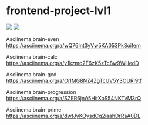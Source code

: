 # frontend-project-lvl1

<a href="https://codeclimate.com/github/codeclimate/codeclimate/maintainability"><img src="https://api.codeclimate.com/v1/badges/a99a88d28ad37a79dbf6/maintainability" /></a>
<a href="https://codeclimate.com/github/codeclimate/codeclimate/test_coverage"><img src="https://api.codeclimate.com/v1/badges/a99a88d28ad37a79dbf6/test_coverage" /></a>

Asciinema brain-even
https://asciinema.org/a/wQ76Int3yVw5KA053PkSoifem

Asciinema brain-calc
https://asciinema.org/a/y1kzmo2F6zK5zTc8w9WjlledD 

Asciinema brain-gcd
https://asciinema.org/a/Oi1MG8NZ4ZgTcUV5Y3OURl9tf

Asciinema brain-progression
https://asciinema.org/a/SZER6jnA5HitXoS54NKTvM3rQ

Asciinema brain-prime
https://asciinema.org/a/dwtJyKOysdCg2iaahDrRaA0DL
